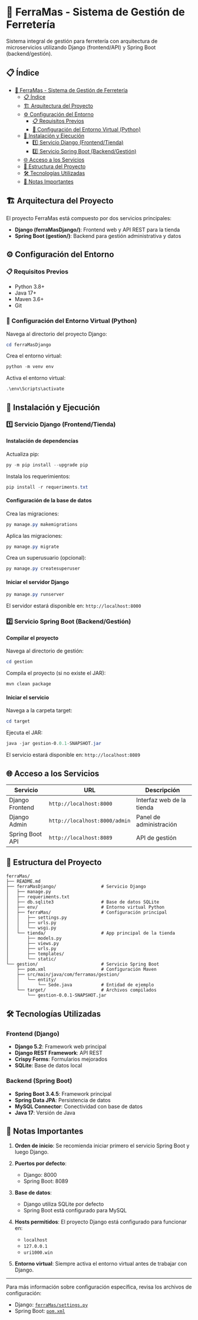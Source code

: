 # 🔧 FerraMas - Sistema de Gestión de Ferretería

Sistema integral de gestión para ferretería con arquitectura de microservicios utilizando Django (frontend/API) y Spring Boot (backend/gestión).

## 📋 Índice
- [🔧 FerraMas - Sistema de Gestión de Ferretería](#-ferramas---sistema-de-gestión-de-ferretería)
  - [📋 Índice](#-índice)
  - [🏗️ Arquitectura del Proyecto](#️-arquitectura-del-proyecto)
  - [⚙️ Configuración del Entorno](#️-configuración-del-entorno)
    - [📋 Requisitos Previos](#-requisitos-previos)
    - [🐍 Configuración del Entorno Virtual (Python)](#-configuración-del-entorno-virtual-python)
  - [🚀 Instalación y Ejecución](#-instalación-y-ejecución)
    - [1️⃣ Servicio Django (Frontend/Tienda)](#1️⃣-servicio-django-frontendtienda)
    - [2️⃣ Servicio Spring Boot (Backend/Gestión)](#2️⃣-servicio-spring-boot-backendgestión)
  - [🌐 Acceso a los Servicios](#-acceso-a-los-servicios)
  - [📂 Estructura del Proyecto](#-estructura-del-proyecto)
  - [🛠️ Tecnologías Utilizadas](#️-tecnologías-utilizadas)
  - [📝 Notas Importantes](#-notas-importantes)

## 🏗️ Arquitectura del Proyecto

El proyecto FerraMas está compuesto por dos servicios principales:

- **Django (ferraMasDjango/)**: Frontend web y API REST para la tienda
- **Spring Boot (gestion/)**: Backend para gestión administrativa y datos

## ⚙️ Configuración del Entorno

### 📋 Requisitos Previos

- Python 3.8+
- Java 17+
- Maven 3.6+
- Git

### 🐍 Configuración del Entorno Virtual (Python)

Navega al directorio del proyecto Django:
```powershell
cd ferraMasDjango
```

Crea el entorno virtual:
```powershell
python -m venv env
```

Activa el entorno virtual:
```powershell
.\env\Scripts\activate
```

## 🚀 Instalación y Ejecución

### 1️⃣ Servicio Django (Frontend/Tienda)

#### Instalación de dependencias

Actualiza pip:
```powershell
py -m pip install --upgrade pip
```

Instala los requerimientos:
```powershell
pip install -r requeriments.txt
```

#### Configuración de la base de datos

Crea las migraciones:
```powershell
py manage.py makemigrations
```

Aplica las migraciones:
```powershell
py manage.py migrate
```

Crea un superusuario (opcional):
```powershell
py manage.py createsuperuser
```

#### Iniciar el servidor Django

```powershell
py manage.py runserver
```

El servidor estará disponible en: `http://localhost:8000`

### 2️⃣ Servicio Spring Boot (Backend/Gestión)

#### Compilar el proyecto

Navega al directorio de gestión:
```powershell
cd gestion
```

Compila el proyecto (si no existe el JAR):
```powershell
mvn clean package
```

#### Iniciar el servicio

Navega a la carpeta target:
```powershell
cd target
```

Ejecuta el JAR:
```powershell
java -jar gestion-0.0.1-SNAPSHOT.jar
```

El servicio estará disponible en: `http://localhost:8089`

## 🌐 Acceso a los Servicios

| Servicio | URL | Descripción |
|----------|-----|-------------|
| Django Frontend | `http://localhost:8000` | Interfaz web de la tienda |
| Django Admin | `http://localhost:8000/admin` | Panel de administración |
| Spring Boot API | `http://localhost:8089` | API de gestión |

## 📂 Estructura del Proyecto

```
ferraMas/
├── README.md
├── ferraMasDjango/                 # Servicio Django
│   ├── manage.py
│   ├── requeriments.txt
│   ├── db.sqlite3                  # Base de datos SQLite
│   ├── env/                        # Entorno virtual Python
│   ├── ferraMas/                   # Configuración principal
│   │   ├── settings.py
│   │   ├── urls.py
│   │   └── wsgi.py
│   └── tienda/                     # App principal de la tienda
│       ├── models.py
│       ├── views.py
│       ├── urls.py
│       ├── templates/
│       └── static/
└── gestion/                        # Servicio Spring Boot
    ├── pom.xml                     # Configuración Maven
    ├── src/main/java/com/ferramas/gestion/
    │   └── entity/
    │       └── Sede.java           # Entidad de ejemplo
    └── target/                     # Archivos compilados
        └── gestion-0.0.1-SNAPSHOT.jar
```

## 🛠️ Tecnologías Utilizadas

### Frontend (Django)
- **Django 5.2**: Framework web principal
- **Django REST Framework**: API REST
- **Crispy Forms**: Formularios mejorados
- **SQLite**: Base de datos local

### Backend (Spring Boot)
- **Spring Boot 3.4.5**: Framework principal
- **Spring Data JPA**: Persistencia de datos
- **MySQL Connector**: Conectividad con base de datos
- **Java 17**: Versión de Java

## 📝 Notas Importantes

1. **Orden de inicio**: Se recomienda iniciar primero el servicio Spring Boot y luego Django.

2. **Puertos por defecto**:
   - Django: 8000
   - Spring Boot: 8089

3. **Base de datos**: 
   - Django utiliza SQLite por defecto
   - Spring Boot está configurado para MySQL

4. **Hosts permitidos**: El proyecto Django está configurado para funcionar en:
   - `localhost`
   - `127.0.0.1`
   - `uri1000.win`

5. **Entorno virtual**: Siempre activa el entorno virtual antes de trabajar con Django.

---

Para más información sobre configuración específica, revisa los archivos de configuración:
- Django: [`ferraMas/settings.py`](ferraMasDjango/ferraMas/settings.py)
- Spring Boot: [`pom.xml`](gestion/pom.xml)
